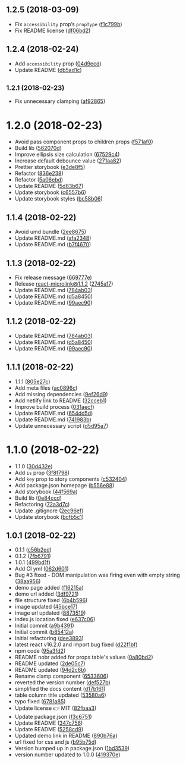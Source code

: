 <a name="1.2.5"></a>
## 1.2.5 (2018-03-09)

* Fix `accessibility` prop’s `propType` ([f1c799b](https://github.com/microlinkhq/nanoclamp/commit/f1c799b))
* Fix README license ([df06bd2](https://github.com/microlinkhq/nanoclamp/commit/df06bd2))



<a name="1.2.4"></a>
## 1.2.4 (2018-02-24)

* Add `accessibility` prop ([04d9ecd](https://github.com/microlinkhq/nanoclamp/commit/04d9ecd))
* Update README ([db5ad1c](https://github.com/microlinkhq/nanoclamp/commit/db5ad1c))



<a name="1.2.1"></a>
## <small>1.2.1 (2018-02-23)</small>

* Fix unnecessary clamping ([af92865](https://github.com/microlinkhq/nanoclamp/commit/af92865))



<a name="1.2.0"></a>
# 1.2.0 (2018-02-23)

* Avoid pass component props to children props ([f571af0](https://github.com/microlinkhq/nanoclamp/commit/f571af0))
* Build lib ([562070d](https://github.com/microlinkhq/nanoclamp/commit/562070d))
* Improve ellipsis size calculation ([67529c4](https://github.com/microlinkhq/nanoclamp/commit/67529c4))
* Increase default debounce value ([271aa82](https://github.com/microlinkhq/nanoclamp/commit/271aa82))
* Prettier storybook ([e3de8f5](https://github.com/microlinkhq/nanoclamp/commit/e3de8f5))
* Refactor ([836e238](https://github.com/microlinkhq/nanoclamp/commit/836e238))
* Refactor ([5a06ebd](https://github.com/microlinkhq/nanoclamp/commit/5a06ebd))
* Update README ([5d83b67](https://github.com/microlinkhq/nanoclamp/commit/5d83b67))
* Update storybook ([c6557b6](https://github.com/microlinkhq/nanoclamp/commit/c6557b6))
* Update storybook styles ([bc58b06](https://github.com/microlinkhq/nanoclamp/commit/bc58b06))



<a name="1.1.4"></a>
## 1.1.4 (2018-02-22)

* Avoid umd bundle ([2ee8675](https://github.com/microlinkhq/nanoclamp/commit/2ee8675))
* Update README.md ([afa2348](https://github.com/microlinkhq/nanoclamp/commit/afa2348))
* Update README.md ([b7f4670](https://github.com/microlinkhq/nanoclamp/commit/b7f4670))



<a name="1.1.3"></a>
## 1.1.3 (2018-02-22)

* Fix release message ([669777e](https://github.com/microlinkhq/nanoclamp/commit/669777e))
* Release react-microlink@1.1.2 ([2745a17](https://github.com/microlinkhq/nanoclamp/commit/2745a17))
* Update README.md ([784ab03](https://github.com/microlinkhq/nanoclamp/commit/784ab03))
* Update README.md ([d5a8450](https://github.com/microlinkhq/nanoclamp/commit/d5a8450))
* Update README.md ([99aec90](https://github.com/microlinkhq/nanoclamp/commit/99aec90))



<a name="1.1.2"></a>
## 1.1.2 (2018-02-22)

* Update README.md ([784ab03](https://github.com/microlinkhq/nanoclamp/commit/784ab03))
* Update README.md ([d5a8450](https://github.com/microlinkhq/nanoclamp/commit/d5a8450))
* Update README.md ([99aec90](https://github.com/microlinkhq/nanoclamp/commit/99aec90))



<a name="1.1.1"></a>
## 1.1.1 (2018-02-22)

* 1.1.1 ([805e27c](https://github.com/microlinkhq/nanoclamp/commit/805e27c))
* Add meta files ([ac0896c](https://github.com/microlinkhq/nanoclamp/commit/ac0896c))
* Add missing dependencies ([9ef26d9](https://github.com/microlinkhq/nanoclamp/commit/9ef26d9))
* Add netlify link to README ([32cceb1](https://github.com/microlinkhq/nanoclamp/commit/32cceb1))
* Improve build process ([031aecf](https://github.com/microlinkhq/nanoclamp/commit/031aecf))
* Update README.md ([654dd5d](https://github.com/microlinkhq/nanoclamp/commit/654dd5d))
* Update README.md ([741983b](https://github.com/microlinkhq/nanoclamp/commit/741983b))
* Update unnecessary script ([d5d95a7](https://github.com/microlinkhq/nanoclamp/commit/d5d95a7))



<a name="1.1.0"></a>
# 1.1.0 (2018-02-22)

* 1.1.0 ([30d432e](https://github.com/microlinkhq/nanoclamp/commit/30d432e))
* Add `is` prop ([3f8f798](https://github.com/microlinkhq/nanoclamp/commit/3f8f798))
* Add `key` prop to story components ([c532404](https://github.com/microlinkhq/nanoclamp/commit/c532404))
* Add package.json homepage ([b556e88](https://github.com/microlinkhq/nanoclamp/commit/b556e88))
* Add storybook ([44f569a](https://github.com/microlinkhq/nanoclamp/commit/44f569a))
* Build lib ([0e84ccd](https://github.com/microlinkhq/nanoclamp/commit/0e84ccd))
* Refactoring ([72a3d7c](https://github.com/microlinkhq/nanoclamp/commit/72a3d7c))
* Update .gitignore ([2ec96ef](https://github.com/microlinkhq/nanoclamp/commit/2ec96ef))
* Update storybook ([bcfb5c1](https://github.com/microlinkhq/nanoclamp/commit/bcfb5c1))



<a name="1.0.1"></a>
## 1.0.1 (2018-02-22)

* 0.1.1 ([c56b2ed](https://github.com/microlinkhq/nanoclamp/commit/c56b2ed))
* 0.1.2 ([7fb6791](https://github.com/microlinkhq/nanoclamp/commit/7fb6791))
* 1.0.1 ([499bd1f](https://github.com/microlinkhq/nanoclamp/commit/499bd1f))
* Add CI yml ([062d601](https://github.com/microlinkhq/nanoclamp/commit/062d601))
* Bug #3 fixed - DOM manipulation was firing even with empty string ([38aa956](https://github.com/microlinkhq/nanoclamp/commit/38aa956))
* demo page added ([f16215a](https://github.com/microlinkhq/nanoclamp/commit/f16215a))
* demo url added ([3df9721](https://github.com/microlinkhq/nanoclamp/commit/3df9721))
* file structure fixed ([6b4b596](https://github.com/microlinkhq/nanoclamp/commit/6b4b596))
* image updated ([45bce17](https://github.com/microlinkhq/nanoclamp/commit/45bce17))
* image url updated ([8873519](https://github.com/microlinkhq/nanoclamp/commit/8873519))
* index.js location fixed ([e637c06](https://github.com/microlinkhq/nanoclamp/commit/e637c06))
* Initial commit ([a9b4391](https://github.com/microlinkhq/nanoclamp/commit/a9b4391))
* Initial commit ([b85412a](https://github.com/microlinkhq/nanoclamp/commit/b85412a))
* Initial refactoring ([dee3893](https://github.com/microlinkhq/nanoclamp/commit/dee3893))
* latest react v16.2.0 and import bug fixed ([d22f1bf](https://github.com/microlinkhq/nanoclamp/commit/d22f1bf))
* npm code ([95a3fd2](https://github.com/microlinkhq/nanoclamp/commit/95a3fd2))
* README nobr added for props table's values ([0a80bd2](https://github.com/microlinkhq/nanoclamp/commit/0a80bd2))
* README updated ([2de05c7](https://github.com/microlinkhq/nanoclamp/commit/2de05c7))
* README updated ([94d2c6b](https://github.com/microlinkhq/nanoclamp/commit/94d2c6b))
* Rename clamp component ([6533606](https://github.com/microlinkhq/nanoclamp/commit/6533606))
* reverted the version number ([def527b](https://github.com/microlinkhq/nanoclamp/commit/def527b))
* simplified the docs content ([d17b161](https://github.com/microlinkhq/nanoclamp/commit/d17b161))
* table column title updated ([53580a6](https://github.com/microlinkhq/nanoclamp/commit/53580a6))
* typo fixed ([6781a85](https://github.com/microlinkhq/nanoclamp/commit/6781a85))
* Update license 👉 MIT ([82fbaa3](https://github.com/microlinkhq/nanoclamp/commit/82fbaa3))
* Update package.json ([f3c6751](https://github.com/microlinkhq/nanoclamp/commit/f3c6751))
* Update README ([347c756](https://github.com/microlinkhq/nanoclamp/commit/347c756))
* Update README ([5258cd9](https://github.com/microlinkhq/nanoclamp/commit/5258cd9))
* Updated demo link in README ([890b76a](https://github.com/microlinkhq/nanoclamp/commit/890b76a))
* url fixed for css and js ([b95b75d](https://github.com/microlinkhq/nanoclamp/commit/b95b75d))
* Version bumped up in package.json ([1bd3539](https://github.com/microlinkhq/nanoclamp/commit/1bd3539))
* version number updated to 1.0.0 ([419370e](https://github.com/microlinkhq/nanoclamp/commit/419370e))



